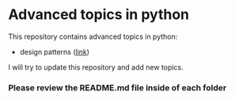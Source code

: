 # Advanced topics in python

This repository contains advanced topics in python:

- design patterns ([link](/design%20patterns%20in%20python/README.md)) 


I will try to update this repository and add new topics.
### Please review the README.md file inside of each folder

 